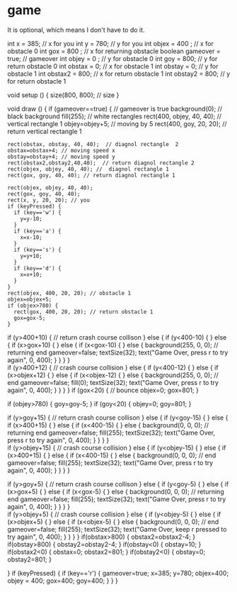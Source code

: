 # game
It is optional, which means I don't have to do it. 

int x = 385; // x for you
int y = 780; // y for you
int objex = 400 ; // x for obstacle 0
int gox = 800 ; // x for returning obstacle
boolean gameover = true; // gameover
int objey = 0  ; // y for obstacle 0
int goy = 800; // y for return obstacle 0 
int obstax = 0; // x for obstacle 1
int obstay = 0; // y for obstacle 1
int obstax2 = 800; // x for return obstacle 1
int obstay2 = 800; // y for return obstacle 1


void setup () {
  size(800, 800); // size
}   


void draw () {
  if (gameover==true) {  // gameover is true 
    background(0); // black background
    fill(255); // white rectangles
    rect(400, objey, 40, 40); // vertical rectangle 1
    objey=objey+5; // moving by 5
    rect(400, goy, 20, 20);  // return vertical rectangle 1
    
    rect(obstax, obstay, 40, 40);  // diagnol rectangle  2
    obstax=obstax+4; // moving speed x
    obstay=obstay+4; // moving speed y
    rect(obstax2,obstay2,40,40);  // return diagnol rectangle 2
    rect(objex, objey, 40, 40); //  diagnol rectangle 1
    rect(gox, goy, 40, 40); // return diagnol rectangle 1

    rect(objex, objey, 40, 40);
    rect(gox, goy, 40, 40);
    rect(x, y, 20, 20); // you
    if (keyPressed) {
      if (key=='w') {
        y=y-10;
      }
      if (key=='a') {
        x=x-10;
      }
      if (key=='s') {
        y=y+10;
      }
      if (key=='d') {
        x=x+10;
      }
    }
    rect(objex, 400, 20, 20); // obstacle 1
    objex=objex+5;
    if (objex>780) {
      rect(gox, 400, 20, 20); // return obstacle 1
      gox=gox-5;
    }
  
  if (y>400+10) { // return crash course collison
  } else {
    if (y<400-10) {
    } else { 
      if (x>gox+10) {
      } else {
        if (x<gox-10) {
        } else {
          background(255, 0, 0);  // returning end 
          gameover=false;
          textSize(32);
          text("Game Over, press r to try again", 0, 400);
        }
      }
    }
  }  
  if (y>400+12) { //  crash course collision
  } else {
    if (y<400-12) {
    } else { 
      if (x>objex+12) {
      } else {
        if (x<objex-12) {
        } else {
          background(255, 0, 0); // end
          gameover=false;
          fill(0);
          textSize(32);
          text("Game Over, press r to try again", 0, 400);
        }
      }
    }
  }
  if (gox<20) { // bounce
    objex=0;
    gox=801;
  }

  if (objey>780) {
    goy=goy-5;
  }
  if (goy<20) {
    objey=0;
    goy=801;
  }



  if (y>goy+15) { // return crash course collison
  } else {
    if (y<goy-15) {
    } else { 
      if (x>400+15) {
      } else {
        if (x<400-15) {
        } else {
          background(0, 0, 0);  // returning end 
          gameover=false;
          fill(255);
          textSize(32);
          text("Game Over, press r to try again", 0, 400);
        }
      }
    }
  }  
  if (y>objey+15) { //  crash course collision
  } else {
    if (y<objey-15) {
    } else { 
      if (x>400+15) {
      } else {
        if (x<400-15) {
        } else {
          background(0, 0, 0); // end
          gameover=false;
          fill(255);
          textSize(32);
          text("Game Over, press r to try again", 0, 400);
        }
      }
    }
  }



  if (y>goy+5) { // return crash course collison
  } else {
    if (y<goy-5) {
    } else { 
      if (x>gox+5) {
      } else {
        if (x<gox-5) {
        } else {
          background(0, 0, 0);  // returning end 
          gameover=false;
          fill(255);
          textSize(32);
          text("Game Over, press r to try again", 0, 400);
        }
      }
    }
  }  
  if (y>objey+5) { //  crash course collision
  } else {
    if (y<objey-5) {
    } else { 
      if (x>objex+5) {
      } else {
        if (x<objex-5) {
        } else {
          background(0, 0, 0); // end
          gameover=false;
          fill(255);
          textSize(32);
          text("Game Over, keep r pressed to try again", 0, 400);
        }
      }
    }
  }
  if(obstax>800) {
   obstax2=obstax2-4; 
  }
  if(obstay>800) {
   obstay2=obstay2-4; 
  }
  if(obstay<0) {
   obstay=10; 
  }
  if(obstax2<0) {
   obstax=0; 
 obstax2=801;
  }
  if(obstay2<0) {
   obstay=0;
   obstay2=801;
  }
  
  
  
  
 
 
  }
      if (keyPressed) {
    if (key=='r') {
      gameover=true;
      x=385;
      y=780;
      objex=400;
      objey = 400;
      gox=400;
      goy=400;
    }
  }
}
 
